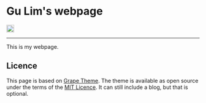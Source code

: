 # Gu Lim's webpage

<a href="https://jekyll-themes.com">
    <img src="https://img.shields.io/badge/featured%20on-JekyllThemes-red.svg" height="20" alt="Jekyll Themes Shield" loading="lazy">
</a>

---

<!--
#![home](https://chrjabs.github.io/Grape-Academic-Theme/assets/img/portfolio.png)
-->

This is my webpage.

<!--
[Demo](https://chrjabs.github.io/Grape-Academic-Theme)

## Features

Some of these features are optional and can be turned on or off in the `_config.yml` file.

### [Portfolio Homepage](https://chrjabs.github.io/Grape-Academic-Theme)

Portfolio page giving an overview of your research.
-->

## Licence

This page is based on [Grape Theme](https://github.com/naye0ng/Grape-Theme).
The theme is available as open source under the terms of the [MIT Licence](https://opensource.org/licenses/MIT). It can still include a blog, but that is optional.
